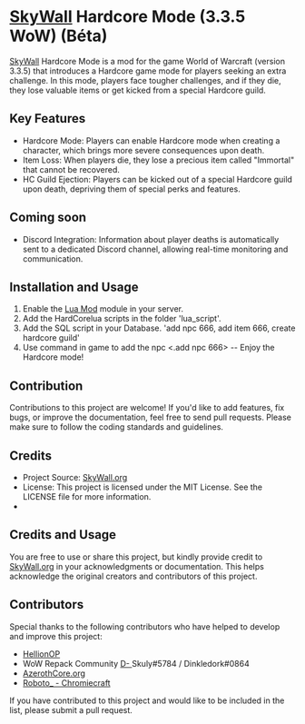 # [SkyWall](https://skywall.org) Hardcore Mode (3.3.5 WoW) (Béta)

[SkyWall](https://skywall.org) Hardcore Mode is a mod for the game World of Warcraft (version 3.3.5) that introduces a Hardcore game mode for players seeking an extra challenge. In this mode, players face tougher challenges, and if they die, they lose valuable items or get kicked from a special Hardcore guild.

## Key Features

- Hardcore Mode: Players can enable Hardcore mode when creating a character, which brings more severe consequences upon death.
- Item Loss: When players die, they lose a precious item called "Immortal" that cannot be recovered.
- HC Guild Ejection: Players can be kicked out of a special Hardcore guild upon death, depriving them of special perks and features.
  
## Coming soon
   * Discord Integration: Information about player deaths is automatically sent to a dedicated Discord channel, allowing real-time monitoring and communication.

## Installation and Usage

1. Enable the [Lua Mod](https://github.com/azerothcore/mod-eluna) module in your server.
2. Add the HardCorelua scripts in the folder 'lua_script'.
3. Add the SQL script in your Database. 'add npc 666, add item 666, create hardcore guild'
4. Use command in game to add the npc <.add npc 666>
-- Enjoy the Hardcore mode!

## Contribution

Contributions to this project are welcome! If you'd like to add features, fix bugs, or improve the documentation, feel free to send pull requests. Please make sure to follow the coding standards and guidelines.

## Credits

- Project Source: [SkyWall.org](https://skywall.org)
- License: This project is licensed under the MIT License. See the LICENSE file for more information.
- 
## Credits and Usage

You are free to use or share this project, but kindly provide credit to [SkyWall.org](https://github.com/stylo019/SkyWall-HardCore-Mode-3.3.5-WoW) in your acknowledgments or documentation. This helps acknowledge the original creators and contributors of this project.

## Contributors

Special thanks to the following contributors who have helped to develop and improve this project:

- [HellionOP](https://github.com/HellionOP/Lua-HardcoreMode)
- WoW Repack Community [D- ](https://discord.com) Skuly#5784 / Dinkledork#0864 
- [AzerothCore.org](https://github.com/AzerothCore)
- [Roboto_ - Chromiecraft]( https://chromiecraft.com )


If you have contributed to this project and would like to be included in the list, please submit a pull request.

